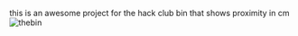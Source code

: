 this is an awesome project for the hack club bin that shows proximity in cm
![thebin](https://cloud-k07rwanq5-hack-club-bot.vercel.app/0chrome_b4lsqbcb2w.gif)
